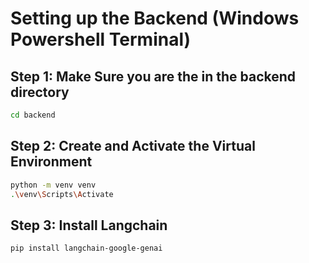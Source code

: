 # Setting up the Backend (Windows Powershell Terminal)

## Step 1: Make Sure you are the in the backend directory
``` bash
cd backend
```

## Step 2: Create and Activate the Virtual Environment
``` bash
python -m venv venv
.\venv\Scripts\Activate
```

## Step 3: Install Langchain 
``` bash
pip install langchain-google-genai
```
